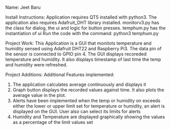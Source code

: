 Name:
Jeet Baru

Install Instructions:
Application requires QT5 installed with python3. The application also requires Adafruit_DHT library installed.
monitorv3.py has the class for dialog, the ui and logic for button presses. temphum.py has the instantiation of ui
Run the code with the command:
python3 temphum.py

Project Work:
This Application is a GUI that monitots temperature and humidity sensed using Adafruit DHT22 and Raspberry Pi3.
The data pin of the sensor is connected to GPIO pin 4. The GUI displays recoreded temperature and humidity. It also
displays timestamp of last time the temp and humidity were refreshed.

Project Additions:
Additional Features implemented:
1. The application calculates average continuously and displays it
2. Graph button displays the recorded values against time. It also plots the average value in the plot.
3. Alerts have been implemented when the temp or humidity on exceeds either the lower or upper limit set for
   temperature or humidity, an alert is displayed on the GUI. User also can select its limits for alerts
4. Humidity and Temperature are displayed graphically showing the values as a percentage of the limit values set
